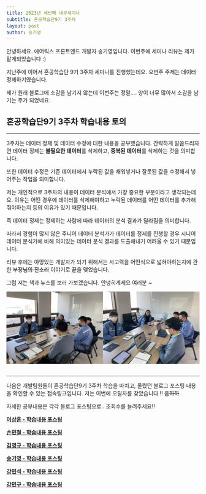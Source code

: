```yaml
---
title: 2023년 세번째 내부세미나 
subtitle: 혼공학습단9기 3주차
layout: post
author: 송기영
---
```


안녕하세요. 에어릭스 프론트엔드 개발자 송기영입니다. 이번주에 세미나 리뷰는 제가 맡게되었습니다 :)

지난주에 이어서 혼공학습단 9기 3주차 세미나를 진행했는데요. 요번주 주제는 데이터 정제하기였습니다. 

제가 원래 블로그에 소감을 남기지 않는데 이번주는 정말.... 양이 너무 많아서 소감을 남기는 주가 되었네요.

## 혼공학습단9기 3주차 학습내용 토의 ##

---

3주차는 데이터 정제 및 데이터 수정에 대한 내용을 공부했습니다. 간략하게 말씀드리자면 데이터 정제는 **불필요한 데이터**를 삭제하고, **중복된 데이터**를 삭제하는 것을 의미합니다. 

또한 데이터 수정은 기존 데이터에서 누락된 값을 채워넣거나 잘못된 값을 수정해서 넣어주는 작업을 의미합니다.

저는 개인적으로 3주차의 내용이 데이터 분석에서 가장 중요한 부분이라고 생각되는데요. 이유는 
어떤 경우에 데이터를 삭제해야하고 누락된 데이터를 어떤 데이터를 추가해줘야하는지 등의 이유가 있기 때문입니다.

즉 데이터 정제는 정제하는 사람에 따라 데이터의 분석 결과가 달라짐을 의미합니다.

따라서 경험이 많지 않은 주니어 데이터 분석가가 데이터를 정제를 진행할 경우 시니어 데이터 분석가에 비해 의미있는 데이터 분석 결과를 도출해내기 어려울 수 있기 때문입니다.

리뷰 후에는 야망있는 개발자가 되기 위해서는 사고력을 어떤식으로 넓혀야하는지에 관한 ~~부장님의 잔소리~~ 이야기로 끝을 맺었습니다.

그럼 저는 책과 뉴스를 보러 가보겠습니다. 안녕히계세요 여러분 ~

<table>
    <tr><img src="/img/posts/2023-01-30/3_1.jpg" alt="세미나사진1" width="50%"></tr>
    <tr><img src="/img/posts/2023-01-30/3_2.jpg" alt="세미나사진2" width="50%"></tr>
</table>

---

다음은 개발팀원들이 혼공학습단9기 3주차 학습을 마치고, 올렸던 블로그 포스팅 내용을 확인할 수 있는 접속링크입니다. 저는 이번에 오탈자를 찾았습니다 !! ~~음하하~~

자세한 공부내용은 각각 블로그 포스팅으로.. 조회수를 늘려주세요!!

**[이상훈 - 학습내용 포스팅](https://blog.naver.com/sclrnd1/222990256009)**

**[손민철 - 학습내용 포스팅](https://devrix.tistory.com/10)**

**[김영규 - 학습내용 포스팅](https://blog.naver.com/kyg931103/222991283050)**

**[송기영 - 학습내용 포스팅](https://velog.io/@thdrldud369/%ED%98%BC%EC%9E%90-%EA%B3%B5%EB%B6%80%ED%95%98%EB%8A%94-%EB%8D%B0%EC%9D%B4%ED%84%B0-%EB%B6%84%EC%84%9D-3%EC%A3%BC%EC%B0%A8)**

**[강민석 - 학습내용 포스팅](https://velog.io/@devkangms/Chapter-03.-%EB%8D%B0%EC%9D%B4%ED%84%B0-%EC%A0%95%EC%A0%9C%ED%95%98%EA%B8%B0)**

**[강민구 - 학습내용 포스팅](https://blog.naver.com/ekcapaper/222990612262)**